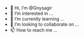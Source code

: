 - 👋 Hi, I’m @Gnysagir
- 👀 I’m interested in ...
- 🌱 I’m currently learning ...
- 💞️ I’m looking to collaborate on ...
- 📫 How to reach me ...

<!---
Gnysagir/Gnysagir is a ✨ special ✨ repository because its `README.md` (this file) appears on your GitHub profile.
You can click the Preview link to take a look at your changes.
--->
